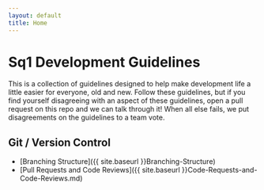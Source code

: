 ```yaml
---
layout: default
title: Home
---
```


# Sq1 Development Guidelines

This is a collection of guidelines designed to help make development life a
little easier for everyone, old and new. Follow these guidelines, but if you
find yourself disagreeing with an aspect of these guidelines, open a pull
request on this repo and we can talk through it! When all else fails, we put
disagreements on the guidelines to a team vote.

## Git / Version Control
- [Branching Structure]({{ site.baseurl }}Branching-Structure)
- [Pull Requests and Code Reviews]({{ site.baseurl }}Code-Requests-and-Code-Reviews.md)
